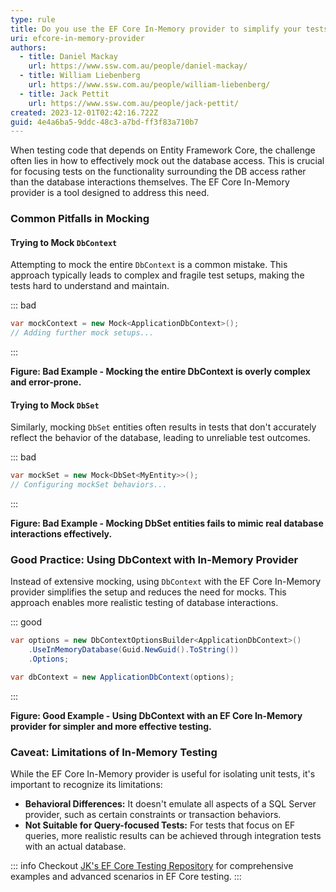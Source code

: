 ```yaml
---
type: rule
title: Do you use the EF Core In-Memory provider to simplify your tests?
uri: efcore-in-memory-provider
authors:
  - title: Daniel Mackay
    url: https://www.ssw.com.au/people/daniel-mackay/
  - title: William Liebenberg
    url: https://www.ssw.com.au/people/william-liebenberg/
  - title: Jack Pettit
    url: https://www.ssw.com.au/people/jack-pettit/
created: 2023-12-01T02:42:16.722Z
guid: 4e4a6ba5-9ddc-48c3-a7bd-ff3f83a710b7
---
```

When testing code that depends on Entity Framework Core, the challenge often lies in how to effectively mock out the database access. This is crucial for focusing tests on the functionality surrounding the DB access rather than the database interactions themselves. The EF Core In-Memory provider is a tool designed to address this need.

<!--endintro-->

### Common Pitfalls in Mocking

#### Trying to Mock `DbContext`

Attempting to mock the entire `DbContext` is a common mistake. This approach typically leads to complex and fragile test setups, making the tests hard to understand and maintain.

::: bad 
```csharp
var mockContext = new Mock<ApplicationDbContext>();
// Adding further mock setups...
```
:::

**Figure: Bad Example - Mocking the entire DbContext is overly complex and error-prone.** 



#### Trying to Mock `DbSet`

Similarly, mocking `DbSet` entities often results in tests that don't accurately reflect the behavior of the database, leading to unreliable test outcomes.

::: bad 
```csharp
var mockSet = new Mock<DbSet<MyEntity>>();
// Configuring mockSet behaviors...
```
:::

**Figure: Bad Example - Mocking DbSet entities fails to mimic real database interactions effectively.**

### Good Practice: Using DbContext with In-Memory Provider

Instead of extensive mocking, using `DbContext` with the EF Core In-Memory provider simplifies the setup and reduces the need for mocks. This approach enables more realistic testing of database interactions.

::: good 
```csharp
var options = new DbContextOptionsBuilder<ApplicationDbContext>()
    .UseInMemoryDatabase(Guid.NewGuid().ToString())
    .Options;

var dbContext = new ApplicationDbContext(options);

```
:::

**Figure: Good Example - Using DbContext with an EF Core In-Memory provider for simpler and more effective testing.**

### Caveat: Limitations of In-Memory Testing

While the EF Core In-Memory provider is useful for isolating unit tests, it's important to recognize its limitations:

* **Behavioral Differences:** It doesn't emulate all aspects of a SQL Server provider, such as certain constraints or transaction behaviors.
* **Not Suitable for Query-focused Tests:** For tests that focus on EF queries, more realistic results can be achieved through integration tests with an actual database.

::: info 
Checkout [JK's EF Core Testing Repository](https://github.com/jernejk/MixedEFCoreUnitTesting) for comprehensive examples and advanced scenarios in EF Core testing.
:::